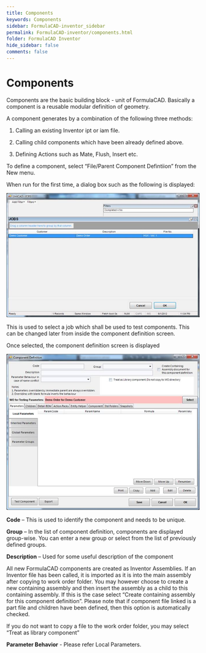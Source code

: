 ```yaml
---
title: Components
keywords: Components
sidebar: FormulaCAD-inventor_sidebar
permalink: FormulaCAD-inventor/components.html
folder: FormulaCAD Inventor
hide_sidebar: false
comments: false
---
```


# Components



Components are the basic building block - unit of FormulaCAD.  Basically a component is a reusable modular definition of geometry.

A component generates by a combination of the following three methods:

1.  Calling an existing Inventor ipt or iam file.



2.  Calling child components which have been already defined above.



3.  Defining Actions such as Mate, Flush, Insert etc.

To define a component, select “File/Parent Component Defintiion” from the New menu.

When run for the first time, a dialog box such as the following is displayed:

![](/images/FormulaCAD-jobs.jpg)

This is used to select a job which shall be used to test components.  This can be changed later from inside the component definition screen.

Once selected, the component definition screen is displayed

![](/images/component-defition.jpg)

**Code** – This is used to identify the component and needs to be unique.

**Group** – In the list of component definition, components are displayed group-wise. You can enter a new group or select from the list of previously defined groups.

**Description** – Used for some useful description of the component

All new FormulaCAD components are created as Inventor Assemblies. If an Inventor file has been called, it is imported as it is into the main assembly after copying to work order folder. You may however choose to create a new containing assembly and then insert the assembly as a child to this containing assembly. If this is the case select “Create containing assembly for this component definition”. Please note that if component file linked is a part file and children have been defined, then this option is automatically checked.

If you do not want to copy a file to the work order folder, you may select “Treat as library component”

**Parameter Behavior** - Please refer Local Parameters.


